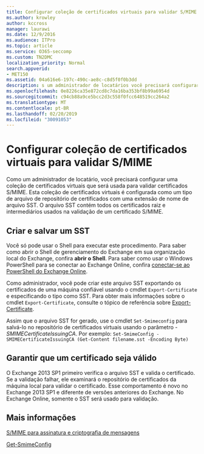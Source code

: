 ```yaml
---
title: Configurar coleção de certificados virtuais para validar S/MIME
ms.author: krowley
author: kccross
manager: laurawi
ms.date: 12/9/2016
ms.audience: ITPro
ms.topic: article
ms.service: O365-seccomp
ms.custom: TN2DMC
localization_priority: Normal
search.appverid:
- MET150
ms.assetid: 04a616e6-197c-490c-ae8c-c8d5f0f0b3dd
description: s um administrador de locatários você precisará configurar uma coleção de certificados virtuais que será usada para validar certificados S/MIME.
ms.openlocfilehash: 0e8226ca35e872cd8c7da16ba353bf8b99a6954d
ms.sourcegitcommit: c94cb88a9ce5bcc2d3c558f0fcc648519cc264a2
ms.translationtype: MT
ms.contentlocale: pt-BR
ms.lasthandoff: 02/20/2019
ms.locfileid: "30091053"
---
```

# <a name="set-up-virtual-certificate-collection-to-validate-smime"></a>Configurar coleção de certificados virtuais para validar S/MIME

Como um administrador de locatário, você precisará configurar uma coleção de certificados virtuais que será usada para validar certificados S/MIME. Esta coleção de certificados virtuais é configurada como um tipo de arquivo de repositório de certificados com uma extensão de nome de arquivo SST. O arquivo SST contém todos os certificados raiz e intermediários usados na validação de um certificado S/MIME.
  
## <a name="create-and-save-an-sst"></a>Criar e salvar um SST
<a name="sectionSection0"> </a>

Você só pode usar o Shell para executar este procedimento. Para saber como abrir o Shell de gerenciamento do Exchange em sua organização local do Exchange, confira **abrir o Shell**. Para saber como usar o Windows PowerShell para se conectar ao Exchange Online, confira [conectar-se ao PowerShell do Exchange Online](https://go.microsoft.com/fwlink/p/?linkid=396554).
  
Como administrador, você pode criar este arquivo SST exportando os certificados de uma máquina confiável usando o cmdlet  `Export-Certificate` e especificando o tipo como SST. Para obter mais informações sobre o cmdlet  `Export-Certificate`, consulte o tópico de referência sobre [Export-Certificate](https://docs.microsoft.com/en-us/powershell/module/pkiclient/export-certificate?view=win10-ps). 
  
Assim que o arquivo SST for gerado, use o cmdlet  `Set-Smimeconfig` para salvá-lo no repositório de certificados virtuais usando o parâmetro  _-SMIMECertificateIssuingCA_. Por exemplo:  `Set-SmimeConfig -SMIMECertificateIssuingCA (Get-Content filename.sst -Encoding Byte)`
  
## <a name="ensuring-a-certificate-is-valid"></a>Garantir que um certificado seja válido
<a name="sectionSection1"> </a>

O Exchange 2013 SP1 primeiro verifica o arquivo SST e valida o certificado. Se a validação falhar, ele examinará o repositório de certificados da máquina local para validar o certificado. Esse comportamento é novo no Exchange 2013 SP1 e diferente de versões anteriores do Exchange. No Exchange Online, somente o SST será usado para validação.
  
## <a name="more-information"></a>Mais informações
<a name="sectionSection2"> </a>

[S/MIME para assinatura e criptografia de mensagens](s-mime-for-message-signing-and-encryption.md)
  
[Get-SmimeConfig](http://technet.microsoft.com/library/4b29fa89-0840-4fe9-8885-019fcef2e02b.aspx)
  

